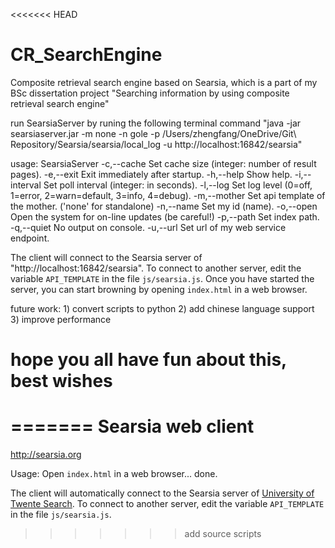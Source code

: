 <<<<<<< HEAD
# CR_SearchEngine
Composite retrieval search engine based on Searsia, 
which is a part of my BSc dissertation project "Searching information by using composite retrieval search engine"

run SearsiaServer by runing the following terminal command
"java -jar searsiaserver.jar -m none -n gole -p /Users/zhengfang/OneDrive/Git\ Repository/Searsia/searsia/local_log -u http://localhost:16842/searsia" 

usage: SearsiaServer
 -c,--cache <arg>      Set cache size (integer: number of result pages).
 -e,--exit             Exit immediately after startup.
 -h,--help             Show help.
 -i,--interval <arg>   Set poll interval (integer: in seconds).
 -l,--log <arg>        Set log level (0=off, 1=error, 2=warn=default,
                       3=info, 4=debug).
 -m,--mother <arg>     Set api template of the mother. ('none' for
                       standalone)
 -n,--name <arg>       Set my id (name).
 -o,--open             Open the system for on-line updates (be careful!)
 -p,--path <arg>       Set index path.
 -q,--quiet            No output on console.
 -u,--url <arg>        Set url of my web service endpoint.

 
The client will connect to the Searsia server of "http://localhost:16842/searsia". To connect to another server, 
edit the variable `API_TEMPLATE` in the file `js/searsia.js`. Once you have started the server, you can start 
browning by opening `index.html` in a web browser.

future work:
    1) convert scripts to python 
    2) add chinese language support
    3) improve performance

# hope you all have fun about this, best wishes


=======
Searsia web client
==================
http://searsia.org

Usage: Open `index.html` in a web browser... done.

The client will automatically connect to the Searsia server of
[University of Twente Search][1]. To connect to another server, 
edit the variable `API_TEMPLATE` in the file `js/searsia.js`.

[1]: https://search.utwente.nl/searsia/search "UT Search Server"

>>>>>>> add source scripts
